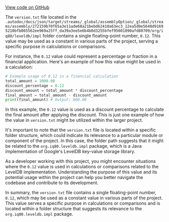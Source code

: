 [View code on GitHub](https://github.com/ergoplatform/ergo/.autodoc/docs/json/target/streams/_global/assemblyOption/_global/streams/assembly/272159b70f65a3e11ade68a21bebd62410a63ec3_12ea5d0e5640d91695210bfb065562ee969a25ff_da39a3ee5e6b4b0d3255bfef95601890afd80709/org/iq80/leveldb)

The `version.txt` file located in the `.autodoc/docs/json/target/streams/_global/assemblyOption/_global/streams/assembly/272159b70f65a3e11ade68a21bebd62410a63ec3_12ea5d0e5640d91695210bfb065562ee969a25ff_da39a3ee5e6b4b0d3255bfef95601890afd80709/org/iq80/leveldb/impl` folder contains a single floating-point number, `0.12`. This value may be used as a constant in various parts of the project, serving a specific purpose in calculations or comparisons.

For instance, the `0.12` value could represent a percentage or fraction in a financial application. Here's an example of how this value might be used in a calculation:

```python
# Example usage of 0.12 in a financial calculation
total_amount = 1000.00
discount_percentage = 0.12
discount_amount = total_amount * discount_percentage
final_amount = total_amount - discount_amount
print(final_amount) # Output: 880.00
```

In this example, the `0.12` value is used as a discount percentage to calculate the final amount after applying the discount. This is just one example of how the value in `version.txt` might be utilized within the larger project.

It's important to note that the `version.txt` file is located within a specific folder structure, which could indicate its relevance to a particular module or component of the project. In this case, the folder path suggests that it might be related to the `org.iq80.leveldb.impl` package, which is a Java implementation of Google's LevelDB key-value storage library.

As a developer working with this project, you might encounter situations where the `0.12` value is used in calculations or comparisons related to the LevelDB implementation. Understanding the purpose of this value and its potential usage within the project can help you better navigate the codebase and contribute to its development.

In summary, the `version.txt` file contains a single floating-point number, `0.12`, which may be used as a constant value in various parts of the project. This value serves a specific purpose in calculations or comparisons and is located within a folder structure that suggests its relevance to the `org.iq80.leveldb.impl` package.
